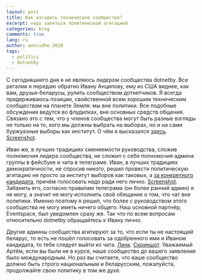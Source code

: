 ```yaml
---
layout: post
title: Как изгадить техническое сообщество?
excerpt: надо заняться политической агитацией
categories: blog
comments: true
lang: ru
author: aensidhe_2018
tags:
  - politics
  - dotnetby
---
```


С сегодняшнего дня я не являюсь лидером сообщества dotnetby. Все регалии я передаю обратно Ивану Анципову, ему из США виднее, как вам, друзья-беларусы, рулить сообществом дотнетчиков. Я всегда придерживаюсь позиции, свойственной всем хорошим техническим сообществам на планете Земля: мы вне политики. Все подобные обсуждения ведутся во флудилках, вне основных средств общения. Связано это с тем, что у членов сообщества могут быть разные взгляды не только на то, кого мы должны выбрать на выборах, но и на сами буржуазные выборы как институт. О чём я высказался [здесь](https://t.me/dotnetby/20583). [Screenshot](/images/blog/2020/08/aensidhe.png).

Иван же, в лучших традициях сменяемости руководства, сложив полномочия лидера сообщества, не сложил с себя полномочия админа группы в фейсбуке и чата в телеграме. Иван, в лучших традициях демократичности, не спросив никого, решил провести политическую агитацию не просто за институт выборов как таковых, а [за конкретного кандидата](https://t.me/dotnetby/20775), причём голосовать надо ради него лично. [Screenshot](/images/blog/2020/08/ivan.png). Забанить его, согласно правилам телеграма (он более ранний админ) я не могу, а значит не могу исполнить своё обещание о том, что чат вне политики. Именно поэтому я решил, что более с руководством этого сообщества не могу иметь ничего общего. Наш основной партнёр, Eventspace, был уведомлен сразу же. Так что по всем вопросам относительно dotnetby обращайтесь к Ивану лично.

Другие админы сообщества агитируют за то, что если ты не настоящий беларус, то есть не пошёл голосовать за одобренного ими и Иваном кандидата, то тебе следует выйти из чата. [Линк](https://t.me/dotnetby/20780). [Скриншот](/images/blog/2020/08/artem.png). Уважаемый Артём, если вы были не в курсе, наше сообщество до вашего заявления было международным. Но раз вы считаете, что ваше сообщество должно быть строго национальным и беларусским, пожалуйста, продолжайте свою политику в том же духе.
